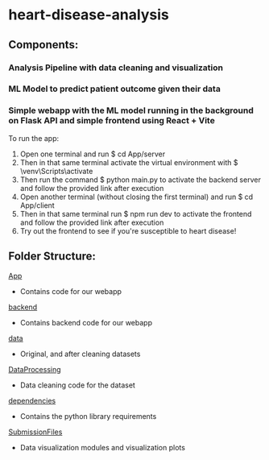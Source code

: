 # heart-disease-analysis
## Components:
### Analysis Pipeline with data cleaning and visualization
### ML Model to predict patient outcome given their data
### Simple webapp with the ML model running in the background on Flask API and simple frontend using React + Vite

To run the app:
1) Open one terminal and run $ cd App/server
2) Then in that same terminal activate the virtual environment with $ \venv\Scripts\activate
3) Then run the command $ python main.py to activate the backend server and follow the provided link after execution
4) Open another terminal (without closing the first terminal) and run $ cd App/client
5) Then in that same terminal run $ npm run dev to activate the frontend and follow the provided link after execution
6) Try out the frontend to see if you're susceptible to heart disease!


## Folder Structure:
[App](./App/)  
- Contains code for our webapp  

[backend](./Backend/)  
- Contains backend code for our webapp  

[data](./data/)  
- Original, and after cleaning datasets

[DataProcessing](./DataProcessing/)  
- Data cleaning code for the dataset

[dependencies](./dependencies/)  
- Contains the python library requirements 

[SubmissionFiles](./SubmissionFiles/)  
- Data visualization modules and visualization plots


